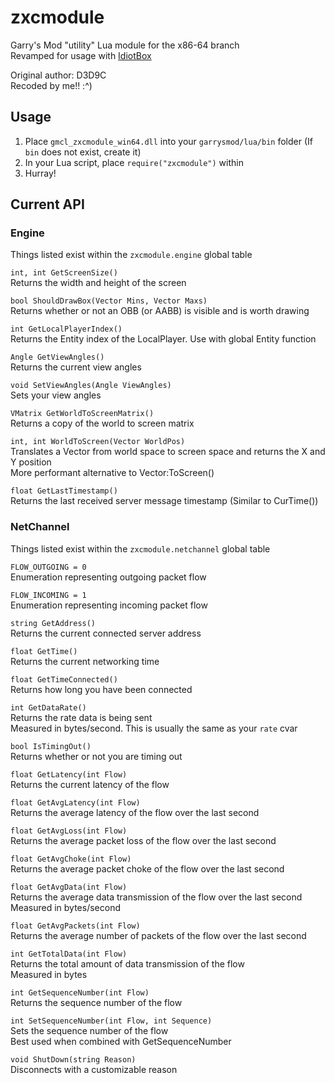 # zxcmodule

Garry's Mod "utility" Lua module for the x86-64 branch \
Revamped for usage with [IdiotBox](https://github.com/bhozz01/IdiotBox)

Original author: D3D9C \
Recoded by me!! :^)

## Usage

1. Place `gmcl_zxcmodule_win64.dll` into your `garrysmod/lua/bin` folder (If `bin` does not exist, create it)
2. In your Lua script, place `require("zxcmodule")` within
3. Hurray!

## Current API

### Engine

Things listed exist within the `zxcmodule.engine` global table

`int, int GetScreenSize()` \
Returns the width and height of the screen

`bool ShouldDrawBox(Vector Mins, Vector Maxs)` \
Returns whether or not an OBB (or AABB) is visible and is worth drawing

`int GetLocalPlayerIndex()` \
Returns the Entity index of the LocalPlayer. Use with global Entity function

`Angle GetViewAngles()` \
Returns the current view angles

`void SetViewAngles(Angle ViewAngles)` \
Sets your view angles

`VMatrix GetWorldToScreenMatrix()` \
Returns a copy of the world to screen matrix

`int, int WorldToScreen(Vector WorldPos)` \
Translates a Vector from world space to screen space and returns the X and Y position \
More performant alternative to Vector:ToScreen()

`float GetLastTimestamp()` \
Returns the last received server message timestamp (Similar to CurTime())

### NetChannel

Things listed exist within the `zxcmodule.netchannel` global table

`FLOW_OUTGOING = 0` \
Enumeration representing outgoing packet flow

`FLOW_INCOMING = 1` \
Enumeration representing incoming packet flow

`string GetAddress()` \
Returns the current connected server address

`float GetTime()` \
Returns the current networking time

`float GetTimeConnected()` \
Returns how long you have been connected

`int GetDataRate()` \
Returns the rate data is being sent \
Measured in bytes/second. This is usually the same as your `rate` cvar

`bool IsTimingOut()` \
Returns whether or not you are timing out

`float GetLatency(int Flow)` \
Returns the current latency of the flow

`float GetAvgLatency(int Flow)` \
Returns the average latency of the flow over the last second

`float GetAvgLoss(int Flow)` \
Returns the average packet loss of the flow over the last second

`float GetAvgChoke(int Flow)` \
Returns the average packet choke of the flow over the last second

`float GetAvgData(int Flow)` \
Returns the average data transmission of the flow over the last second \
Measured in bytes/second

`float GetAvgPackets(int Flow)` \
Returns the average number of packets of the flow over the last second

`int GetTotalData(int Flow)` \
Returns the total amount of data transmission of the flow \
Measured in bytes

`int GetSequenceNumber(int Flow)` \
Returns the sequence number of the flow

`int SetSequenceNumber(int Flow, int Sequence)` \
Sets the sequence number of the flow \
Best used when combined with GetSequenceNumber

`void ShutDown(string Reason)` \
Disconnects with a customizable reason
